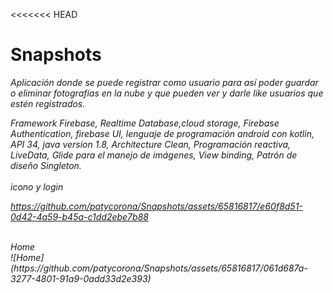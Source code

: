 <<<<<<< HEAD
# Snapshots

<em>Aplicación donde se puede registrar como usuario para así poder  guardar o eliminar fotografías en la nube y que pueden ver y darle like usuarios que estén registrados.

Framework Firebase, Realtime Database,cloud storage, Firebase Authentication, firebase UI, lenguaje de programación android con kotlin, API 34, java version 1.8, Architecture Clean, Programación reactiva, LiveData, Glide para el manejo de imágenes, View binding, Patrón de diseño Singleton.
<br>
<br>
icono y login <br>


https://github.com/patycorona/Snapshots/assets/65816817/e60f8d51-0d42-4a59-b45a-c1dd2ebe7b88


<br>
Home <br>
![Home](https://github.com/patycorona/Snapshots/assets/65816817/061d687a-3277-4801-91a9-0add33d2e393)









